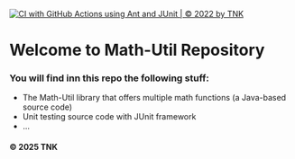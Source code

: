 [![CI with GitHub Actions using Ant and JUnit | © 2022 by TNK](https://github.com/git-TNK/math-util/actions/workflows/ci-junit.yml/badge.svg)](https://github.com/git-TNK/math-util/actions/workflows/ci-junit.yml)

# Welcome to Math-Util Repository
### You will find inn this repo the following stuff:
* The Math-Util library that offers multiple math functions (a Java-based source code)
* Unit testing source code with JUnit framework
* ...
#### © 2025 TNK